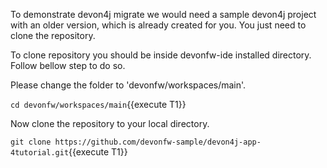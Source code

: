 To demonstrate devon4j migrate we would need a sample devon4j project with an older version, which is already created for you. You just need to clone the repository.

To clone repository you should be inside devonfw-ide installed directory. 
Follow bellow step to do so.


Please change the folder to &#39;devonfw/workspaces/main&#39;.

`cd devonfw/workspaces/main`{{execute T1}}



Now clone the repository to your local directory.

`git clone https://github.com/devonfw-sample/devon4j-app-4tutorial.git`{{execute T1}}

